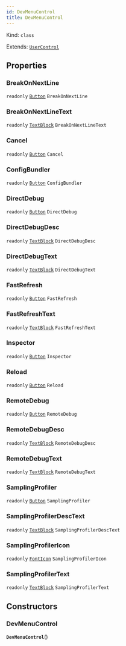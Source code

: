 ```yaml
---
id: DevMenuControl
title: DevMenuControl
---
```


Kind: `class`

Extends: [`UserControl`](https://docs.microsoft.com/uwp/api/Windows.UI.Xaml.Controls.UserControl)



## Properties
### BreakOnNextLine
`readonly`  [`Button`](https://docs.microsoft.com/uwp/api/Windows.UI.Xaml.Controls.Button) `BreakOnNextLine`

### BreakOnNextLineText
`readonly`  [`TextBlock`](https://docs.microsoft.com/uwp/api/Windows.UI.Xaml.Controls.TextBlock) `BreakOnNextLineText`

### Cancel
`readonly`  [`Button`](https://docs.microsoft.com/uwp/api/Windows.UI.Xaml.Controls.Button) `Cancel`

### ConfigBundler
`readonly`  [`Button`](https://docs.microsoft.com/uwp/api/Windows.UI.Xaml.Controls.Button) `ConfigBundler`

### DirectDebug
`readonly`  [`Button`](https://docs.microsoft.com/uwp/api/Windows.UI.Xaml.Controls.Button) `DirectDebug`

### DirectDebugDesc
`readonly`  [`TextBlock`](https://docs.microsoft.com/uwp/api/Windows.UI.Xaml.Controls.TextBlock) `DirectDebugDesc`

### DirectDebugText
`readonly`  [`TextBlock`](https://docs.microsoft.com/uwp/api/Windows.UI.Xaml.Controls.TextBlock) `DirectDebugText`

### FastRefresh
`readonly`  [`Button`](https://docs.microsoft.com/uwp/api/Windows.UI.Xaml.Controls.Button) `FastRefresh`

### FastRefreshText
`readonly`  [`TextBlock`](https://docs.microsoft.com/uwp/api/Windows.UI.Xaml.Controls.TextBlock) `FastRefreshText`

### Inspector
`readonly`  [`Button`](https://docs.microsoft.com/uwp/api/Windows.UI.Xaml.Controls.Button) `Inspector`

### Reload
`readonly`  [`Button`](https://docs.microsoft.com/uwp/api/Windows.UI.Xaml.Controls.Button) `Reload`

### RemoteDebug
`readonly`  [`Button`](https://docs.microsoft.com/uwp/api/Windows.UI.Xaml.Controls.Button) `RemoteDebug`

### RemoteDebugDesc
`readonly`  [`TextBlock`](https://docs.microsoft.com/uwp/api/Windows.UI.Xaml.Controls.TextBlock) `RemoteDebugDesc`

### RemoteDebugText
`readonly`  [`TextBlock`](https://docs.microsoft.com/uwp/api/Windows.UI.Xaml.Controls.TextBlock) `RemoteDebugText`

### SamplingProfiler
`readonly`  [`Button`](https://docs.microsoft.com/uwp/api/Windows.UI.Xaml.Controls.Button) `SamplingProfiler`

### SamplingProfilerDescText
`readonly`  [`TextBlock`](https://docs.microsoft.com/uwp/api/Windows.UI.Xaml.Controls.TextBlock) `SamplingProfilerDescText`

### SamplingProfilerIcon
`readonly`  [`FontIcon`](https://docs.microsoft.com/uwp/api/Windows.UI.Xaml.Controls.FontIcon) `SamplingProfilerIcon`

### SamplingProfilerText
`readonly`  [`TextBlock`](https://docs.microsoft.com/uwp/api/Windows.UI.Xaml.Controls.TextBlock) `SamplingProfilerText`


## Constructors
### DevMenuControl
 **`DevMenuControl`**()





